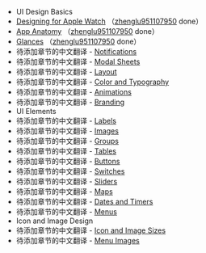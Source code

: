 - UI Design Basics   
 - [Designing for Apple Watch](ui-design-basics/designing-for-apple-watch.md) （[zhenglu951107950](https://github.com/zhenglu951107950) done）   
 - [App Anatomy](ui-design-basics/app-anatomy.md) （[zhenglu951107950](https://github.com/zhenglu951107950) done）  
 - [Glances](ui-design-basics/glances.md) （[zhenglu951107950](https://github.com/zhenglu951107950) done）  
 - 待添加章节的中文翻译 - [Notifications](ui-design-basics/notifications.md)   
 - 待添加章节的中文翻译 - [Modal Sheets](ui-design-basics/modal-sheets.md)   
 - 待添加章节的中文翻译 - [Layout](ui-design-basics/layout.md)
 - 待添加章节的中文翻译 - [Color and Typography](ui-design-basics/color-and-typography.md)  
 - 待添加章节的中文翻译 - [Animations](ui-design-basics/animations.md)
 - 待添加章节的中文翻译 - [Branding](ui-design-basics/branding.md)
- UI Elements
 - 待添加章节的中文翻译 - [Labels](ui-elements/labels.md)
 - 待添加章节的中文翻译 - [Images](ui-elements/images.md)
 - 待添加章节的中文翻译 - [Groups](ui-elements/groups.md)
 - 待添加章节的中文翻译 - [Tables](ui-elements/tables.md)
 - 待添加章节的中文翻译 - [Buttons](ui-elements/buttons.md)
 - 待添加章节的中文翻译 - [Switches](ui-elements/switches.md)
 - 待添加章节的中文翻译 - [Sliders](ui-elements/sliders.md)
 - 待添加章节的中文翻译 - [Maps](ui-elements/maps.md)
 - 待添加章节的中文翻译 - [Dates and Timers](ui-elements/dates-and-timers.md)
 - 待添加章节的中文翻译 - [Menus](ui-elements/menus.md)
- Icon and Image Design
 - 待添加章节的中文翻译 - [Icon and Image Sizes](icon-and-image-design/icon-and-image-sizes.md)
 - 待添加章节的中文翻译 - [Menu Images](icon-and-image-design/menu-images.md)
